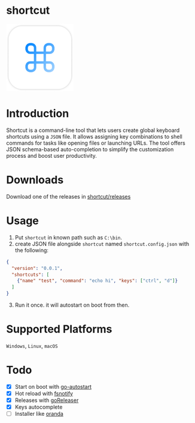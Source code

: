 # shortcut

<img src="https://github.com/thewh1teagle/shortcut/blob/main/design/logo.png?raw=true" width=180 >

# Introduction

Shortcut is a command-line tool that lets users create global keyboard shortcuts using a `JSON` file. It allows assigning key combinations to shell commands for tasks like opening files or launching URLs. The tool offers JSON schema-based auto-completion to simplify the customization process and boost user productivity.

# Downloads

Download one of the releases in [shortcut/releases](https://github.com/thewh1teagle/shortcut/releases)

# Usage

1. Put `shortcut` in known path such as `C:\bin`.
2. create JSON file alongside `shortcut` named `shortcut.config.json` with the following:
```json
{
  "version": "0.0.1",
  "shortcuts": [
    {"name" "test", "command": "echo hi", "keys": ["ctrl", "d"]}
  ]
}
```
3. Run it once. it will autostart on boot from then.


# Supported Platforms

`Windows`, `Linux`, `macOS`

# Todo
- [x] Start on boot with [go-autostart](https://github.com/emersion/go-autostart)
- [x] Hot reload with [fsnotify](https://github.com/fsnotify/fsnotify)
- [x] Releases with [goReleaser](https://goreleaser.com/quick-start/)
- [x] Keys autocomplete
- [ ] Installer like [oranda](https://github.com/axodotdev/oranda)
